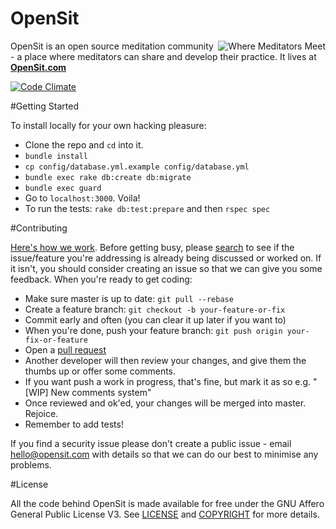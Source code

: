 OpenSit
=======

<img src="http://opensit.com/images/logomark_readme.png" align="right" title="Where Meditators Meet">

OpenSit is an open source meditation community - a place where meditators can share and develop their practice. It lives at **[OpenSit.com](http://opensit.com)**

[![Code Climate](https://codeclimate.com/github/danbartlett/opensit.png)](https://codeclimate.com/github/danbartlett/opensit)

#Getting Started

To install locally for your own hacking pleasure:

* Clone the repo and `cd` into it.
* `bundle install`
* `cp config/database.yml.example config/database.yml`
* `bundle exec rake db:create db:migrate`
* `bundle exec guard`
* Go to `localhost:3000`. Voila!
* To run the tests: `rake db:test:prepare` and then `rspec spec`

#Contributing

[Here's how we work](http://guides.github.com/overviews/flow/). Before getting busy, please [search](https://github.com/danbartlett/opensit/issues) to see if the issue/feature you're addressing is already being discussed or worked on. If it isn't, you should consider creating an issue so that we can give you some feedback. When you're ready to get coding:

* Make sure master is up to date: `git pull --rebase`
* Create a feature branch: `git checkout -b your-feature-or-fix`
* Commit early and often (you can clear it up later if you want to)
* When you're done, push your feature branch: `git push origin your-fix-or-feature`
* Open a [pull request](https://help.github.com/articles/using-pull-requests)
* Another developer will then review your changes, and give them the thumbs up or offer some comments.
* If you want push a work in progress, that's fine, but mark it as so e.g. "[WIP] New comments system"
* Once reviewed and ok'ed, your changes will be merged into master. Rejoice.
* Remember to add tests!

If you find a security issue please don't create a public issue - email hello@opensit.com with details so that we can do our best to minimise any problems.

#License

All the code behind OpenSit is made available for free under the GNU Affero General Public License V3. See [LICENSE](https://github.com/danbartlett/opensit/blob/master/LICENSE) and [COPYRIGHT](https://github.com/danbartlett/opensit/blob/master/COPYRIGHT) for more details.
